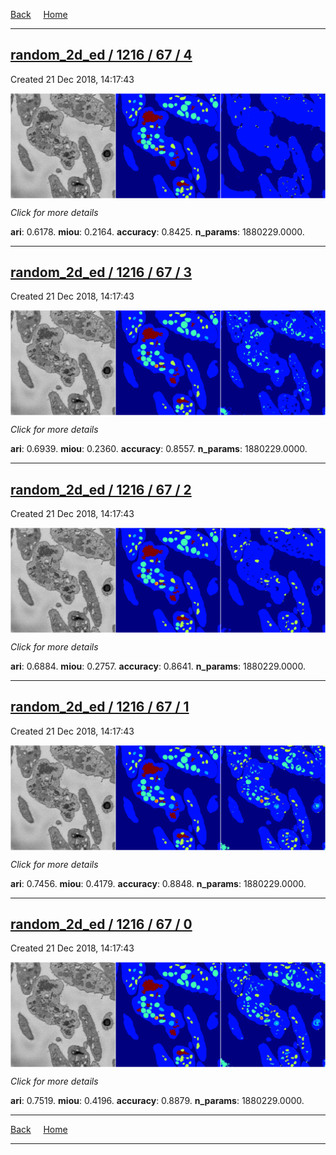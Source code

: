 
[Back](..)&nbsp;&nbsp;&nbsp;&nbsp;&nbsp;[Home](https://leapmanlab.github.io/snapshots)

---

<div class="summary"><a href="4"><h2>random_2d_ed / 1216 / 67 / 4</h2></a><p>Created 21 Dec 2018, 14:17:43
</p><a href="4"><img src="4/media/summary.png" align="center"></a><p>
<i>Click for more details</i>
</p></div>

**ari**: 0.6178. **miou**: 0.2164. **accuracy**: 0.8425. **n_params**: 1880229.0000. 

---

<div class="summary"><a href="3"><h2>random_2d_ed / 1216 / 67 / 3</h2></a><p>Created 21 Dec 2018, 14:17:43
</p><a href="3"><img src="3/media/summary.png" align="center"></a><p>
<i>Click for more details</i>
</p></div>

**ari**: 0.6939. **miou**: 0.2360. **accuracy**: 0.8557. **n_params**: 1880229.0000. 

---

<div class="summary"><a href="2"><h2>random_2d_ed / 1216 / 67 / 2</h2></a><p>Created 21 Dec 2018, 14:17:43
</p><a href="2"><img src="2/media/summary.png" align="center"></a><p>
<i>Click for more details</i>
</p></div>

**ari**: 0.6884. **miou**: 0.2757. **accuracy**: 0.8641. **n_params**: 1880229.0000. 

---

<div class="summary"><a href="1"><h2>random_2d_ed / 1216 / 67 / 1</h2></a><p>Created 21 Dec 2018, 14:17:43
</p><a href="1"><img src="1/media/summary.png" align="center"></a><p>
<i>Click for more details</i>
</p></div>

**ari**: 0.7456. **miou**: 0.4179. **accuracy**: 0.8848. **n_params**: 1880229.0000. 

---

<div class="summary"><a href="0"><h2>random_2d_ed / 1216 / 67 / 0</h2></a><p>Created 21 Dec 2018, 14:17:43
</p><a href="0"><img src="0/media/summary.png" align="center"></a><p>
<i>Click for more details</i>
</p></div>

**ari**: 0.7519. **miou**: 0.4196. **accuracy**: 0.8879. **n_params**: 1880229.0000. 

---

[Back](..)&nbsp;&nbsp;&nbsp;&nbsp;&nbsp;[Home](https://leapmanlab.github.io/snapshots)

---